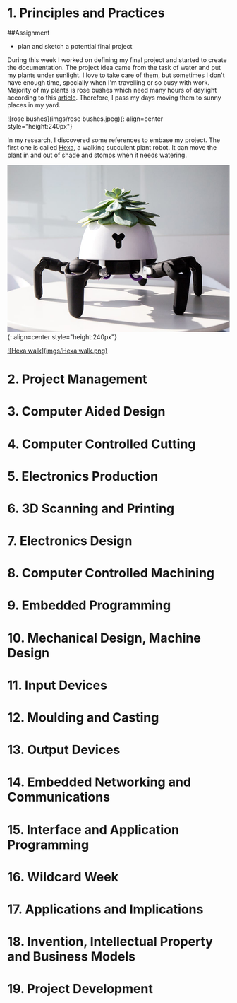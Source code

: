 # 1. Principles and Practices

##Assignment

* plan and sketch a potential final project

During this week I worked on defining my final project and started to create the documentation.
The project idea came from the task of water and put my plants under sunlight. I love to take care
of them, but sometimes I don't have enough time, specially when I'm travelling or so busy with work.
Majority of my plants is rose bushes which need many hours of daylight according to this [article](https://homeguides.sfgate.com/roses-need-full-sun-71200.html).
Therefore, I pass my days moving them to sunny places in my yard.

![rose bushes](imgs/rose bushes.jpeg){: align=center style="height:240px"}

In my research, I discovered some references to embase my project. The first one is called [Hexa](https://www.businessinsider.com/the-hexa-robot-can-take-care-of-your-plants-2018-7),
a walking succulent plant robot. It can move the plant in and out of shade and stomps when it needs watering.

![Hexa](imgs/Hexa.jpg){: align=center style="height:240px"}

[![Hexa walk](imgs/Hexa walk.png)](https://gfycat.com/acrobaticweeklyanchovy "Link Title")


# 2. Project Management


# 3. Computer Aided Design

# 4. Computer Controlled Cutting
# 5. Electronics Production
# 6. 3D Scanning and Printing
# 7. Electronics Design
# 8. Computer Controlled Machining
# 9. Embedded Programming
# 10. Mechanical Design, Machine Design
# 11. Input Devices
# 12. Moulding and Casting
# 13. Output Devices
# 14. Embedded Networking and Communications
# 15. Interface and Application Programming
# 16. Wildcard Week
# 17. Applications and Implications
# 18. Invention, Intellectual Property and Business Models
# 19. Project Development